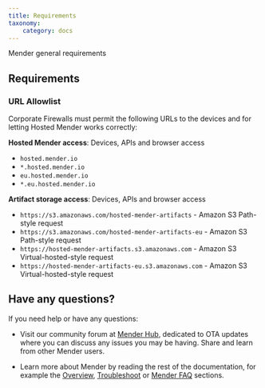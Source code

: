 ```yaml
---
title: Requirements
taxonomy:
    category: docs
---
```


Mender general requirements

## Requirements

### URL Allowlist
Corporate Firewalls must permit the following URLs to the devices and for letting Hosted Mender works correctly:

**Hosted Mender access**: Devices, APIs and browser access
* `hosted.mender.io`
* `*.hosted.mender.io`
* `eu.hosted.mender.io`
* `*.eu.hosted.mender.io`

**Artifact storage access**: Devices, APIs and browser access
* `https://s3.amazonaws.com/hosted-mender-artifacts` - Amazon S3 Path-style request
* `https://s3.amazonaws.com/hosted-mender-artifacts-eu` - Amazon S3 Path-style request
* `https://hosted-mender-artifacts.s3.amazonaws.com` - Amazon S3 Virtual-hosted-style request
* `https://hosted-mender-artifacts-eu.s3.amazonaws.com` - Amazon S3 Virtual-hosted-style request


## Have any questions?

If you need help or have any questions:

* Visit our community forum at [Mender Hub](https://hub.mender.io?target=_blank),
dedicated to OTA updates where you can discuss any issues you may be having.
Share and learn from other Mender users.

* Learn more about Mender by reading the rest of the documentation, for example
the [Overview](../../02.Overview/01.Introduction/docs.md),
[Troubleshoot](../../301.Troubleshoot/) or
[Mender FAQ](https://mender.io/product/faq?target=_blank) sections.
